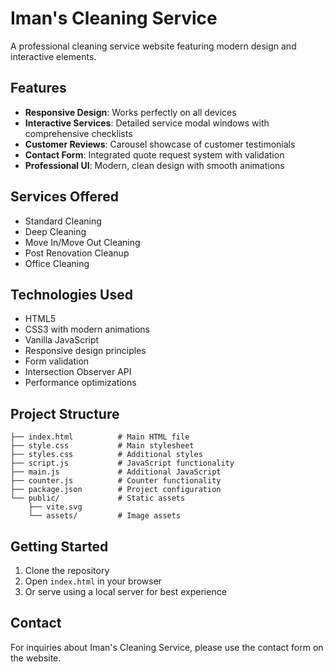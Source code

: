 # Iman's Cleaning Service

A professional cleaning service website featuring modern design and interactive elements.

## Features

- **Responsive Design**: Works perfectly on all devices
- **Interactive Services**: Detailed service modal windows with comprehensive checklists
- **Customer Reviews**: Carousel showcase of customer testimonials
- **Contact Form**: Integrated quote request system with validation
- **Professional UI**: Modern, clean design with smooth animations

## Services Offered

- Standard Cleaning
- Deep Cleaning
- Move In/Move Out Cleaning
- Post Renovation Cleanup
- Office Cleaning

## Technologies Used

- HTML5
- CSS3 with modern animations
- Vanilla JavaScript
- Responsive design principles
- Form validation
- Intersection Observer API
- Performance optimizations

## Project Structure

```
├── index.html          # Main HTML file
├── style.css           # Main stylesheet
├── styles.css          # Additional styles
├── script.js           # JavaScript functionality
├── main.js             # Additional JavaScript
├── counter.js          # Counter functionality
├── package.json        # Project configuration
└── public/             # Static assets
    ├── vite.svg
    └── assets/         # Image assets
```

## Getting Started

1. Clone the repository
2. Open `index.html` in your browser
3. Or serve using a local server for best experience

## Contact

For inquiries about Iman's Cleaning Service, please use the contact form on the website.
